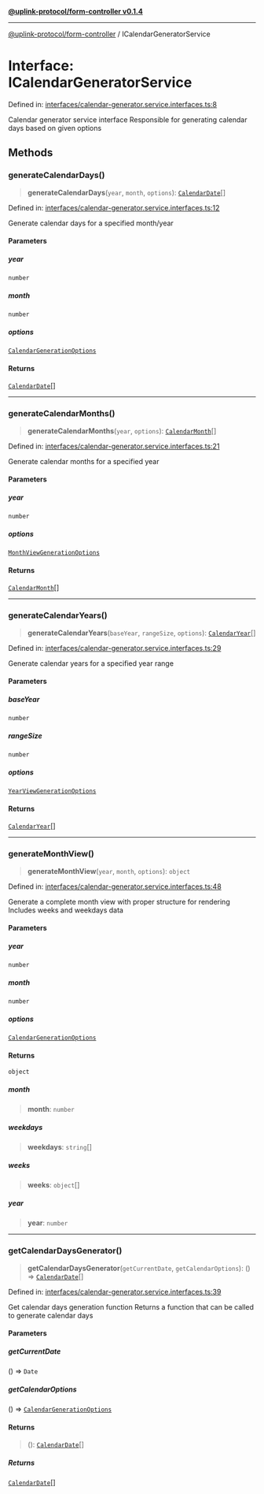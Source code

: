 [**@uplink-protocol/form-controller v0.1.4**](../README.md)

***

[@uplink-protocol/form-controller](../globals.md) / ICalendarGeneratorService

# Interface: ICalendarGeneratorService

Defined in: [interfaces/calendar-generator.service.interfaces.ts:8](https://github.com/jmkcoder/uplink-protocol-calendar/blob/90165c1152662e28e3c591acea1b996d16646319/src/interfaces/calendar-generator.service.interfaces.ts#L8)

Calendar generator service interface
Responsible for generating calendar days based on given options

## Methods

### generateCalendarDays()

> **generateCalendarDays**(`year`, `month`, `options`): [`CalendarDate`](CalendarDate.md)[]

Defined in: [interfaces/calendar-generator.service.interfaces.ts:12](https://github.com/jmkcoder/uplink-protocol-calendar/blob/90165c1152662e28e3c591acea1b996d16646319/src/interfaces/calendar-generator.service.interfaces.ts#L12)

Generate calendar days for a specified month/year

#### Parameters

##### year

`number`

##### month

`number`

##### options

[`CalendarGenerationOptions`](CalendarGenerationOptions.md)

#### Returns

[`CalendarDate`](CalendarDate.md)[]

***

### generateCalendarMonths()

> **generateCalendarMonths**(`year`, `options`): [`CalendarMonth`](CalendarMonth.md)[]

Defined in: [interfaces/calendar-generator.service.interfaces.ts:21](https://github.com/jmkcoder/uplink-protocol-calendar/blob/90165c1152662e28e3c591acea1b996d16646319/src/interfaces/calendar-generator.service.interfaces.ts#L21)

Generate calendar months for a specified year

#### Parameters

##### year

`number`

##### options

[`MonthViewGenerationOptions`](MonthViewGenerationOptions.md)

#### Returns

[`CalendarMonth`](CalendarMonth.md)[]

***

### generateCalendarYears()

> **generateCalendarYears**(`baseYear`, `rangeSize`, `options`): [`CalendarYear`](CalendarYear.md)[]

Defined in: [interfaces/calendar-generator.service.interfaces.ts:29](https://github.com/jmkcoder/uplink-protocol-calendar/blob/90165c1152662e28e3c591acea1b996d16646319/src/interfaces/calendar-generator.service.interfaces.ts#L29)

Generate calendar years for a specified year range

#### Parameters

##### baseYear

`number`

##### rangeSize

`number`

##### options

[`YearViewGenerationOptions`](YearViewGenerationOptions.md)

#### Returns

[`CalendarYear`](CalendarYear.md)[]

***

### generateMonthView()

> **generateMonthView**(`year`, `month`, `options`): `object`

Defined in: [interfaces/calendar-generator.service.interfaces.ts:48](https://github.com/jmkcoder/uplink-protocol-calendar/blob/90165c1152662e28e3c591acea1b996d16646319/src/interfaces/calendar-generator.service.interfaces.ts#L48)

Generate a complete month view with proper structure for rendering
Includes weeks and weekdays data

#### Parameters

##### year

`number`

##### month

`number`

##### options

[`CalendarGenerationOptions`](CalendarGenerationOptions.md)

#### Returns

`object`

##### month

> **month**: `number`

##### weekdays

> **weekdays**: `string`[]

##### weeks

> **weeks**: `object`[]

##### year

> **year**: `number`

***

### getCalendarDaysGenerator()

> **getCalendarDaysGenerator**(`getCurrentDate`, `getCalendarOptions`): () => [`CalendarDate`](CalendarDate.md)[]

Defined in: [interfaces/calendar-generator.service.interfaces.ts:39](https://github.com/jmkcoder/uplink-protocol-calendar/blob/90165c1152662e28e3c591acea1b996d16646319/src/interfaces/calendar-generator.service.interfaces.ts#L39)

Get calendar days generation function
Returns a function that can be called to generate calendar days

#### Parameters

##### getCurrentDate

() => `Date`

##### getCalendarOptions

() => [`CalendarGenerationOptions`](CalendarGenerationOptions.md)

#### Returns

> (): [`CalendarDate`](CalendarDate.md)[]

##### Returns

[`CalendarDate`](CalendarDate.md)[]
